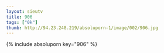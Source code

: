```yaml
--- 
layout: sieutv
title: 906
tags: ["0k"]
thumb: http://94.23.248.219/absoluporn-1/image/002/906.jpg
---
```

{% include absoluporn key="906" %} 
